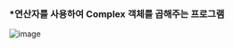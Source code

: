 ### *연산자를 사용하여 Complex 객체를 곱해주는 프로그램


![image](https://github.com/user-attachments/assets/57562538-603f-4d79-bb43-1c6febf5657a)
